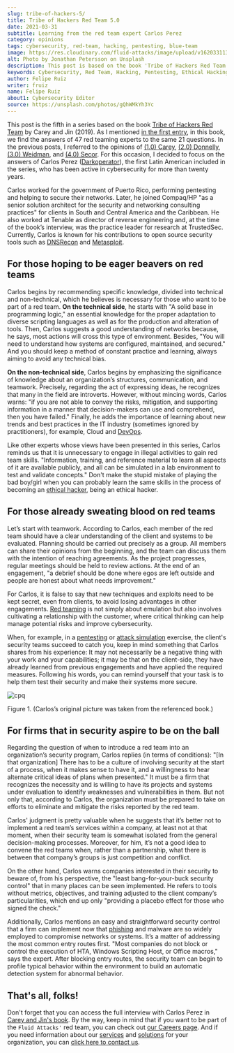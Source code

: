 ```yaml
---
slug: tribe-of-hackers-5/
title: Tribe of Hackers Red Team 5.0
date: 2021-03-31
subtitle: Learning from the red team expert Carlos Perez
category: opinions
tags: cybersecurity, red-team, hacking, pentesting, blue-team
image: https://res.cloudinary.com/fluid-attacks/image/upload/v1620331133/blog/tribe-of-hackers-5/cover_lgtcjo.webp
alt: Photo by Jonathan Petersson on Unsplash
description: This post is based on the book 'Tribe of Hackers Red Team' by Carey and Jin. Here we share content from the interview with Carlos Perez.
keywords: Cybersecurity, Red Team, Hacking, Pentesting, Ethical Hacking, Blue Team, Knowledge, Tribe
author: Felipe Ruiz
writer: fruiz
name: Felipe Ruiz
about1: Cybersecurity Editor
source: https://unsplash.com/photos/gQhWMkYh3Yc
---
```


This post is the fifth in a series based on the book [Tribe of Hackers
Red
Team](https://www.amazon.com/Tribe-Hackers-Red-Team-Cybersecurity/dp/1119643325)
by Carey and Jin (2019). As I mentioned [in the first
entry](../tribe-of-hackers-1/), in this book, we find the answers of 47
red teaming experts to the same 21 questions. In the previous posts, I
referred to the opinions of [(1.0) Carey](../tribe-of-hackers-1/),
[(2.0) Donnelly](../tribe-of-hackers-2/), [(3.0)
Weidman](../tribe-of-hackers-3/), and [(4.0)
Secor](../tribe-of-hackers-4/). For this occasion, I decided to focus on
the answers of Carlos Perez
([Darkoperator](https://twitter.com/carlos_perez?lang=en)), the first
Latin American included in the series, who has been active in
cybersecurity for more than twenty years.

Carlos worked for the government of Puerto Rico, performing pentesting
and helping to secure their networks. Later, he joined Compaq/HP "as a
senior solution architect for the security and networking consulting
practices" for clients in South and Central America and the Caribbean.
He also worked at Tenable as director of reverse engineering and, at the
time of the book’s interview, was the practice leader for research at
TrustedSec. Currently, Carlos is known for his contributions to open
source security tools such as
[DNSRecon](https://github.com/darkoperator/dnsrecon) and
[Metasploit](https://github.com/darkoperator/Metasploit-Plugins).

## For those hoping to be eager beavers on red teams

Carlos begins by recommending specific knowledge, divided into technical
and non-technical, which he believes is necessary for those who want to
be part of a red team. **On the technical side**, he starts with "A
solid base in programming logic," an essential knowledge for the proper
adaptation to diverse scripting languages as well as for the production
and alteration of tools. Then, Carlos suggests a good understanding of
networks because, he says, most actions will cross this type of
environment. Besides, "You will need to understand how systems are
configured, maintained, and secured." And you should keep a method of
constant practice and learning, always aiming to avoid any technical
bias.

**On the non-technical side**, Carlos begins by emphasizing the
significance of knowledge about an organization’s structures,
communication, and teamwork. Precisely, regarding the act of expressing
ideas, he recognizes that many in the field are introverts. However,
without mincing words, Carlos warns: "if you are not able to convey the
risks, mitigation, and supporting information in a manner that
decision-makers can use and comprehend, then you have failed." Finally,
he adds the importance of learning about new trends and best practices
in the IT industry (sometimes ignored by practitioners),
for example,
Cloud and [DevOps](../../solutions/devsecops/).

Like other experts
whose views have been presented in this series,
Carlos reminds us that it is unnecessary to engage in illegal activities
to gain red team skills.
"Information, training, and reference material
to learn all aspects of it
are available publicly,
and all can be simulated in a lab environment
to test and validate concepts."
Don't make the stupid mistake of playing the bad boy/girl
when you can probably learn the same skills
in the process of becoming an [ethical hacker](../../solutions/ethical-hacking/),
being an ethical hacker.

## For those already sweating blood on red teams

Let’s start with teamwork. According to Carlos, each member of the red
team should have a clear understanding of the client and systems to be
evaluated. Planning should be carried out precisely as a group. All
members can share their opinions from the beginning, and the team can
discuss them with the intention of reaching agreements. As the project
progresses, regular meetings should be held to review actions. At the
end of an engagement, "a debrief should be done where egos are left
outside and people are honest about what needs improvement."

For Carlos,
it is false to say that
new techniques and exploits need to be kept secret,
even from clients,
to avoid losing advantages in other engagements.
[Red teaming](../../solutions/red-teaming/) is not simply about emulation
but also involves cultivating a relationship with the customer,
where critical thinking can help manage potential risks
and improve cybersecurity.

When,
for example,
in a [pentesting](../../solutions/penetration-testing/)
or [attack simulation](../../solutions/attack-simulation/) exercise,
the client's security teams succeed to catch you,
keep in mind something that Carlos shares
from his experience:
It may not necessarily be a negative thing
with your work and your capabilities;
it may be that on the client-side,
they have already learned from previous engagements
and have applied the required measures.
Following his words,
you can remind yourself that
your task is to help them test their security
and make their systems more secure.

<div class="imgblock">

![cpq](https://res.cloudinary.com/fluid-attacks/image/upload/v1620331133/blog/tribe-of-hackers-5/cpq_nti68o.webp)

<div class="title">

Figure 1. (Carlos’s original picture was taken from the referenced book.)

</div>

</div>

## For firms that in security aspire to be on the ball

Regarding the question of when to introduce a red team into an
organization’s security program, Carlos replies (in terms of
conditions): "\[In that organization\] There has to be a culture of
involving security at the start of a process, when it makes sense to
have it, and a willingness to hear alternate critical ideas of plans
when presented." It must be a firm that recognizes the necessity and is
willing to have its projects and systems under evaluation to identify
weaknesses and vulnerabilities in them. But not only that, according to
Carlos, the organization must be prepared to take on efforts to
eliminate and mitigate the risks reported by the red team.

Carlos' judgment is pretty valuable when he suggests that it’s better
not to implement a red team’s services within a company, at least not at
that moment, when their security team is somewhat isolated from the
general decision-making processes. Moreover, for him, it’s not a good
idea to convene the red teams when, rather than a partnership, what
there is between that company’s groups is just competition and conflict.

On the other hand, Carlos warns companies interested in their security
to beware of, from his perspective, the "least bang-for-your-buck
security control" that in many places can be seen implemented. He refers
to tools without metrics, objectives, and training adjusted to the
client company’s particularities, which end up only "providing a placebo
effect for those who signed the check."

Additionally, Carlos mentions an easy and straightforward security
control that a firm can implement now that [phishing](../phishing/) and
malware are so widely employed to compromise networks or systems. It’s a
matter of addressing the most common entry routes first. "Most companies
do not block or control the execution of HTA, Windows Scripting Host, or
Office macros," says the expert. After blocking entry routes, the
security team can begin to profile typical behavior within the
environment to build an automatic detection system for abnormal
behavior.

## That's all, folks!

Don't forget that you can access the full interview with Carlos Perez in
[Carey and Jin's
book](https://www.amazon.com/Tribe-Hackers-Red-Team-Cybersecurity/dp/1119643325).
By the way, keep in mind that if you want to be part of the `Fluid Attacks'`
red team, you can check out [our Careers page](../../careers/).
And if you need information about our
[services](../../services/continuous-hacking/) and
[solutions](../../solutions/) for your organization, you can [click here
to contact us](../../contact-us/).
